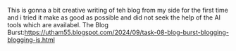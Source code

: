 This is gonna a bit creative writing of teh blog from my side for the first time and i tried it make as good as possible and did not seek the help of the AI tools which are availabel.
The Blog Burst:https://utham55.blogspot.com/2024/09/task-08-blog-burst-blogging-blogging-is.html
